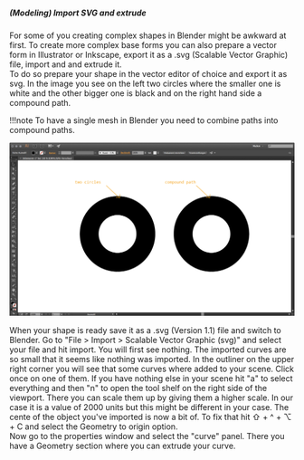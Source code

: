 ##### (Modeling) Import SVG and extrude

For some of you creating complex shapes in Blender might be awkward at first. To create more complex base forms you can also prepare a vector form in Illustrator or Inkscape, export it as a .svg (Scalable Vector Graphic) file, import and and extrude it.  
To do so prepare your shape in the vector editor of choice and export it as svg. In the image you see on the left two circles where the smaller one is white and the other bigger one is black and on the right hand side a compound path.  

!!!note
    To have a single mesh in Blender you need to combine paths into compound paths.  

[![](images/illustrator-svg-export.png)](images/illustrator-svg-export.png)  

When your shape is ready save it as a .svg (Version 1.1) file and switch to Blender. Go to "File > Import > Scalable Vector Graphic (svg)" and select your file and hit import. You will first see nothing. The imported curves are so small that it seems like nothing was imported. In the outliner on the upper right corner you will see that some curves where added to your scene. Click once on one of them. If you have nothing else in your scene hit "a" to select everything and then "n" to open the tool shelf on the right side of the viewport. There you can scale them up by giving them a higher scale. In our case it is a value of 2000 units but this might be different in your case. The cente of the object you've imported is now a bit of. To fix that hit ⇧ + ^ + ⌥ + C and select the Geometry to origin option.  
Now go to the properties window and select the "curve" panel. There you have a Geometry section where you can extrude your curve.  